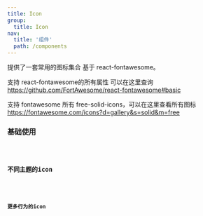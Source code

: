 ```yaml
---
title: Icon
group:
  title: Icon
nav:
  title: '组件'
  path: /components
---
```


提供了一套常用的图标集合 基于 react-fontawesome。

支持 react-fontawesome的所有属性 可以在这里查询 https://github.com/FortAwesome/react-fontawesome#basic

支持 fontawesome 所有 free-solid-icons，可以在这里查看所有图标 https://fontawesome.com/icons?d=gallery&s=solid&m=free

### 基础使用

<code src="./demos/iconWithDefault.tsx" />

### 不同主题的icon

<code src="./demos/iconWithTheme.tsx" />

### 更多行为的icon

<code src="./demos/iconWithBehavior.tsx" />

<API></API>
